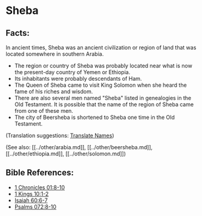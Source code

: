 # Sheba #

## Facts: ##

In ancient times, Sheba was an ancient civilization or region of land that was located somewhere in southern Arabia.

* The region or country of Sheba was probably located near what is now the present-day country of Yemen or Ethiopia.
* Its inhabitants were probably descendants of Ham.
* The Queen of Sheba came to visit King Solomon when she heard the fame of his riches and wisdom.
* There are also several men named "Sheba" listed in genealogies in the Old Testament. It is possible that the name of the region of Sheba came from one of these men.
* The city of Beersheba is shortened to Sheba one time in the Old Testament.

(Translation suggestions: [Translate Names](en/ta-vol1/translate/man/translate-names))

(See also: [[../other/arabia.md]], [[../other/beersheba.md]], [[../other/ethiopia.md]], [[../other/solomon.md]])

## Bible References: ##

* [1 Chronicles 01:8-10](en/tn/1ch/help/01/08)
* [1 Kings 10:1-2](en/tn/1ki/help/10/01)
* [Isaiah 60:6-7](en/tn/isa/help/60/06)
* [Psalms 072:8-10](en/tn/psa/help/72/08)